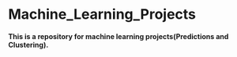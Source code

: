 # Machine_Learning_Projects
#### This is a repository for machine learning projects(Predictions and Clustering).
